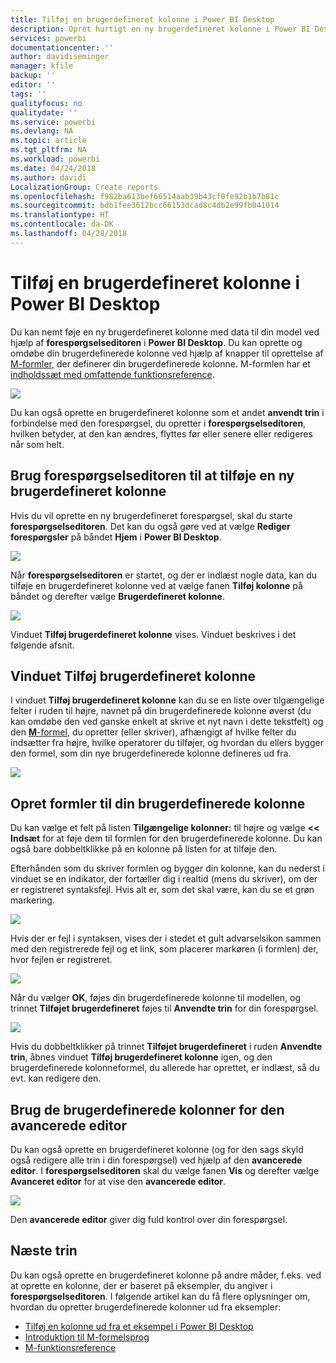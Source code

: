```yaml
---
title: Tilføj en brugerdefineret kolonne i Power BI Desktop
description: Opret hurtigt en ny brugerdefineret kolonne i Power BI Desktop
services: powerbi
documentationcenter: ''
author: davidiseminger
manager: kfile
backup: ''
editor: ''
tags: ''
qualityfocus: no
qualitydate: ''
ms.service: powerbi
ms.devlang: NA
ms.topic: article
ms.tgt_pltfrm: NA
ms.workload: powerbi
ms.date: 04/24/2018
ms.author: davidi
LocalizationGroup: Create reports
ms.openlocfilehash: f982ba613bef66514aab39b43cf0fe92b1b7b81c
ms.sourcegitcommit: bdb1fee3612bcc66153dcad8c4db2e99fb041014
ms.translationtype: HT
ms.contentlocale: da-DK
ms.lasthandoff: 04/28/2018
---
```

# <a name="add-a-custom-column-in-power-bi-desktop"></a>Tilføj en brugerdefineret kolonne i Power BI Desktop
Du kan nemt føje en ny brugerdefineret kolonne med data til din model ved hjælp af **forespørgselseditoren** i **Power BI Desktop**. Du kan oprette og omdøbe din brugerdefinerede kolonne ved hjælp af knapper til oprettelse af [M-formler](https://msdn.microsoft.com/library/mt270235.aspx), der definerer din brugerdefinerede kolonne. M-formlen har et [indholdssæt med omfattende funktionsreference](https://msdn.microsoft.com/library/mt779182.aspx). 

![](media/desktop-add-custom-column/add-custom-column_01.png)

Du kan også oprette en brugerdefineret kolonne som et andet **anvendt trin** i forbindelse med den forespørgsel, du opretter i **forespørgselseditoren**, hvilken betyder, at den kan ændres, flyttes før eller senere eller redigeres når som helt.

## <a name="use-query-editor-to-add-a-new-custom-column"></a>Brug forespørgselseditoren til at tilføje en ny brugerdefineret kolonne
Hvis du vil oprette en ny brugerdefineret forespørgsel, skal du starte **forespørgselseditoren**. Det kan du også gøre ved at vælge **Rediger forespørgsler** på båndet **Hjem** i **Power BI Desktop**.

![](media/desktop-add-custom-column/add-column-from-example_02.png)

Når **forespørgselseditoren** er startet, og der er indlæst nogle data, kan du tilføje en brugerdefineret kolonne ved at vælge fanen **Tilføj kolonne** på båndet og derefter vælge **Brugerdefineret kolonne**.

![](media/desktop-add-custom-column/add-custom-column_02.png)

Vinduet **Tilføj brugerdefineret kolonne** vises. Vinduet beskrives i det følgende afsnit.

## <a name="the-add-custom-column-window"></a>Vinduet Tilføj brugerdefineret kolonne
I vinduet **Tilføj brugerdefineret kolonne** kan du se en liste over tilgængelige felter i ruden til højre, navnet på din brugerdefinerede kolonne øverst (du kan omdøbe den ved ganske enkelt at skrive et nyt navn i dette tekstfelt) og den [**M**-formel](https://msdn.microsoft.com/library/mt779182.aspx), du opretter (eller skriver), afhængigt af hvilke felter du indsætter fra højre, hvilke operatorer du tilføjer, og hvordan du ellers bygger den formel, som din nye brugerdefinerede kolonne defineres ud fra. 

![](media/desktop-add-custom-column/add-custom-column_03.png)

## <a name="create-formulas-for-your-custom-column"></a>Opret formler til din brugerdefinerede kolonne
Du kan vælge et felt på listen **Tilgængelige kolonner:** til højre og vælge **<< Indsæt** for at føje dem til formlen for den brugerdefinerede kolonne. Du kan også bare dobbeltklikke på en kolonne på listen for at tilføje den.

Efterhånden som du skriver formlen og bygger din kolonne, kan du nederst i vinduet se en indikator, der fortæller dig i realtid (mens du skriver), om der er registreret syntaksfejl. Hvis alt er, som det skal være, kan du se et grøn markering.

![](media/desktop-add-custom-column/add-custom-column_04.png)

Hvis der er fejl i syntaksen, vises der i stedet et gult advarselsikon sammen med den registrerede fejl og et link, som placerer markøren (i formlen) der, hvor fejlen er registreret.

![](media/desktop-add-custom-column/add-custom-column_05.png)

Når du vælger **OK**, føjes din brugerdefinerede kolonne til modellen, og trinnet **Tilføjet brugerdefineret** føjes til **Anvendte trin** for din forespørgsel.

![](media/desktop-add-custom-column/add-custom-column_06.png)

Hvis du dobbeltklikker på trinnet **Tilføjet brugerdefineret** i ruden **Anvendte trin**, åbnes vinduet **Tilføj brugerdefineret kolonne** igen, og den brugerdefinerede kolonneformel, du allerede har oprettet, er indlæst, så du evt. kan redigere den.

## <a name="using-the-advanced-editor-for-custom-columns"></a>Brug de brugerdefinerede kolonner for den avancerede editor
Du kan også oprette en brugerdefineret kolonne (og for den sags skyld også redigere alle trin i din forespørgsel) ved hjælp af den **avancerede editor**. I **forespørgselseditoren** skal du vælge fanen **Vis** og derefter vælge **Avanceret editor** for at vise den **avancerede editor**.

![](media/desktop-add-custom-column/add-custom-column_07.png)

Den **avancerede editor** giver dig fuld kontrol over din forespørgsel.

## <a name="next-steps"></a>Næste trin
Du kan også oprette en brugerdefineret kolonne på andre måder, f.eks. ved at oprette en kolonne, der er baseret på eksempler, du angiver i **forespørgselseditoren**. I følgende artikel kan du få flere oplysninger om, hvordan du opretter brugerdefinerede kolonner ud fra eksempler:

* [Tilføj en kolonne ud fra et eksempel i Power BI Desktop](desktop-add-column-from-example.md)
* [Introduktion til M-formelsprog](https://msdn.microsoft.com/library/mt270235.aspx)
* [M-funktionsreference](https://msdn.microsoft.com/library/mt779182.aspx)  

